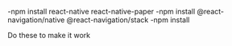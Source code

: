 -npm install react-native react-native-paper
-npm install @react-navigation/native @react-navigation/stack
-npm install

Do these to make it work
